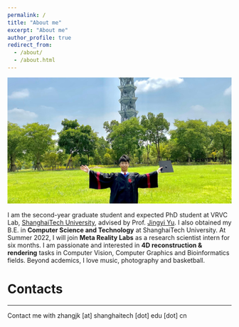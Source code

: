 ```yaml
---
permalink: /
title: "About me"
excerpt: "About me"
author_profile: true
redirect_from: 
  - /about/
  - /about.html
---
```

![Cover](/images/gradulation-cut.jpg)

I am the second-year graduate student and expected PhD student at VRVC Lab, [ShanghaiTech University](https://www.shanghaitech.edu.cn/), advised by Prof. [Jingyi Yu](http://www.yu-jingyi.com/cv/). I also obtained my B.E. in **Computer Science and Technology** at ShanghaiTech University. At Summer 2022, I will join **Meta Reality Labs** as a research scientist intern for six months. I am passionate and interested in **4D reconstruction & rendering** tasks in Computer Vision, Computer Graphics and Bioinformatics fields. Beyond acdemics, I love music, photography and basketball.

# Contacts
------
Contact me with zhangjk \[at\] shanghaitech \[dot\] edu \[dot\] cn
